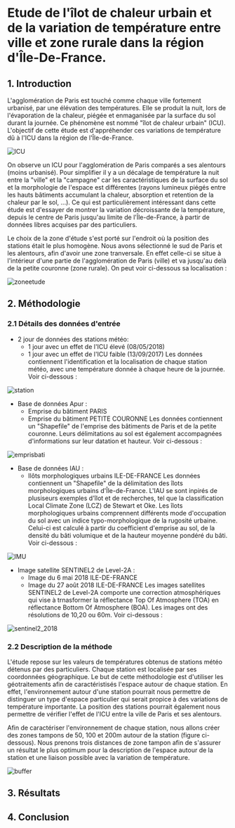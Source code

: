 
# Etude de l'îlot de chaleur urbain et de la variation de température entre ville et zone rurale dans la région d'Île-De-France.

## 1. Introduction

  L'agglomération de Paris est touché comme chaque ville fortement urbanisé, par une élévation des températures. Elle se produit la nuit, lors de l'évaporation de la chaleur, piégée et enmaganisée par la surface du sol durant la journée. Ce phénomène est nommé "îlot de chaleur urbain" (ICU). L'objectif de cette étude est d'appréhender ces variations de température dû à l'ICU dans la région de l'Île-de-France. 
  
![ICU](https://user-images.githubusercontent.com/48625647/57013235-d6291480-6c0a-11e9-85d5-4364b2b2e150.png)
  
  On observe un ICU pour l'agglomération de Paris comparés a ses alentours (moins urbanisé). Pour simplifier il y a un décalage de température la nuit entre la "ville" et la "campagne" car les caractéristiques de la surface du sol et la morphologie de l'espace est différentes (rayons lumineux piégés entre les hauts bâtiments accumulant la chaleur, absorption et retention de la chaleur par le sol, ...). Ce qui est particulièrement intéressant dans cette étude est d'essayer de montrer la variation décroissante de la température, depuis le centre de Paris jusqu'au limite de l'Île-de-France, à partir de données libres acquises par des particuliers.
  
Le choix de la zone d'étude s'est porté sur l'endroit où la position des stations était le plus homogène. Nous avons sélectionné le sud de Paris et les alentours, afin d'avoir une zone tranversale. En effet celle-ci se situe à l'intérieur d'une partie de l'agglomération de Paris (ville) et va jusqu'au delà de la petite couronne (zone rurale). On peut voir ci-dessous sa localisation :

![zoneetude](https://user-images.githubusercontent.com/48625647/57020473-a0dfef00-6c29-11e9-96e8-e653a7ac3e06.png)
  

## 2. Méthodologie

### 2.1 Détails des données d'entrée

- 2 jour de données des stations météo: 
    - 1 jour avec un effet de l'ICU élevé (08/05/2018)
    - 1 jour avec un effet de l'ICU faible (13/09/2017)
Les données contiennent l'identification et la localisation de chaque station météo, avec une température donnée à chaque heure de la journée. Voir ci-dessous :


![station](https://user-images.githubusercontent.com/48625647/57014438-69b11400-6c10-11e9-9631-de13c6bc9ca3.png)


- Base de données Apur :
    - Emprise du bâtiment PARIS
    - Emprise du bâtiment PETITE COURONNE
Les données contiennent un "Shapefile" de l'emprise des bâtiments de Paris et de la petite couronne. Leurs délimitations au sol est également accompagnées d'informations sur leur datation et hauteur. Voir ci-dessous :



![emprisbati](https://user-images.githubusercontent.com/48625647/57014436-69187d80-6c10-11e9-9857-ce9f8f13468e.png)


- Base de données IAU :
    - Ilôts morphologiques urbains ILE-DE-FRANCE
Les données contiennent un "Shapefile" de la délimitation des îlots morphologiques urbains d'Île-de-France. L'IAU se sont inpirés de plusiseurs exemples d'îlot et de recherches, tel que la classification Local Climate Zone (LCZ) de Stewart et Oke. Les îlots morphologiques urbains comprennent différents mode d'occupation du sol avec un indice typo-morphologique de la rugosité urbaine. Celui-ci est calculé à partir du coefficient d'emprise au sol, de la densité du bâti volumique et de la hauteur moyenne pondéré du bâti. Voir ci-dessous :



![IMU](https://user-images.githubusercontent.com/48625647/57013236-d6c1ab00-6c0a-11e9-9520-510c7ae50765.png)


- Image satellite SENTINEL2 de Level-2A :
    - Image du 6 mai 2018 ILE-DE-FRANCE
    - Image du 27 août 2018 ILE-DE-FRANCE
Les images satellites SENTINEL2 de Level-2A comporte une correction atmosphériques qui vise à trnasformer la réflectance Top Of Atmosphere (TOA) en réflectance Bottom Of Atmosphere (BOA). Les images ont des résolutions de 10,20 ou 60m. Voir ci-dessous :


   
![sentinel2_2018](https://user-images.githubusercontent.com/48625647/57014437-69187d80-6c10-11e9-8e27-4c608b30befd.png)


### 2.2 Description de la méthode

L'étude repose sur les valeurs de températures obtenus de stations météo détenus par des particuliers. Chaque station est localisée par ses coordonnées géographique. Le but de cette méthodologie est d'utiliser les géotraitements afin de caractéristisés l'espace autour de chaque station. En effet, l'environnement autour d'une station pourrait nous permettre de distinguer un type d'espace particulier qui serait propice à des variations de température importante. La position des stations pourrait également nous permettre de vérifier l'effet de l'ICU entre la ville de Paris et ses alentours. 

Afin de caractériser l'environnement de chaque station, nous allons créer des zones tampons de 50, 100 et 200m autour de la station (figure ci-dessous). Nous prenons trois distances de zone tampon afin de s'assurer un résultat le plus optimum pour la description de l'espace autour de la station et une liaison possible avec la variation de température. 



![buffer](https://user-images.githubusercontent.com/48625647/57017363-37f37980-6c1f-11e9-8b59-d4693cde4231.png)



## 3. Résultats


## 4. Conclusion
